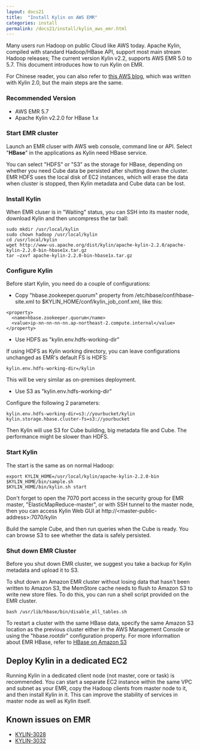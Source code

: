 ```yaml
---
layout: docs21
title:  "Install Kylin on AWS EMR"
categories: install
permalink: /docs21/install/kylin_aws_emr.html
---
```


Many users run Hadoop on public Cloud like AWS today. Apache Kylin, compiled with standard Hadoop/HBase API, support most main stream Hadoop releases; The current version Kylin v2.2, supports AWS EMR 5.0 to 5.7. This document introduces how to run Kylin on EMR.

For Chinese reader, you can also refer to [this AWS blog](https://aws.amazon.com/cn/blogs/china/using-apache-kylin-and-amazon-emr-to-proceed-olap-analysis-on-cloudc/), which was written with Kylin 2.0, but the main steps are the same.

### Recommended Version
* AWS EMR 5.7
* Apache Kylin v2.2.0 for HBase 1.x

### Start EMR cluster

Launch an EMR cluser with AWS web console, command line or API. Select "**HBase**" in the applications as Kylin need HBase service. 

You can select "HDFS" or "S3" as the storage for HBase, depending on whether you need Cube data be persisted after shutting down the cluster. EMR HDFS uses the local disk of EC2 instances, which will erase the data when cluster is stopped, then Kylin metadata and Cube data can be lost.

### Install Kylin

When EMR cluser is in "Waiting" status, you can SSH into its master  node, download Kylin and then uncompress the tar ball:

```
sudo mkdir /usr/local/kylin
sudo chown hadoop /usr/local/kylin
cd /usr/local/kylin
wget http://www-us.apache.org/dist/kylin/apache-kylin-2.2.0/apache-kylin-2.2.0-bin-hbase1x.tar.gz 
tar –zxvf apache-kylin-2.2.0-bin-hbase1x.tar.gz
```

### Configure Kylin

Before start Kylin, you need do a couple of configurations:

- Copy "hbase.zookeeper.quorum" property from /etc/hbase/conf/hbase-site.xml to $KYLIN\_HOME/conf/kylin\_job\_conf.xml, like this:


```
<property>
  <name>hbase.zookeeper.quorum</name>
  <value>ip-nn-nn-nn-nn.ap-northeast-2.compute.internal</value>
</property>
```

- Use HDFS as "kylin.env.hdfs-working-dir"

If using HDFS as Kylin working directory, you can leave configurations unchanged as EMR's default FS is HDFS:

```
kylin.env.hdfs-working-dir=/kylin
```
This will be very similar as on-premises deployment.

- Use S3 as "kylin.env.hdfs-working-dir"

Configure the following 2 parameters:

```
kylin.env.hdfs-working-dir=s3://yourbucket/kylin
kylin.storage.hbase.cluster-fs=s3://yourbucket

```
Then Kylin will use S3 for Cube building, big metadata file and Cube. The performance might be slower than HDFS.

### Start Kylin

The start is the same as on normal Hadoop:

```
export KYLIN_HOME=/usr/local/kylin/apache-kylin-2.2.0-bin
$KYLIN_HOME/bin/sample.sh
$KYLIN_HOME/bin/kylin.sh start
```

Don't forget to open the 7070 port access in the security group for EMR master, "ElasticMapReduce-master", or with SSH tunnel to the master node, then you can access Kylin Web GUI at http://\<master\-public\-address\>:7070/kylin

Build the sample Cube, and then run queries when the Cube is ready. You can browse S3 to see whether the data is safely persisted.

### Shut down EMR Cluster

Before you shut down EMR cluster, we suggest you take a backup for Kylin metadata and upload it to S3.

To shut down an Amazon EMR cluster without losing data that hasn't been written to Amazon S3, the MemStore cache needs to flush to Amazon S3 to write new store files. To do this, you can run a shell script provided on the EMR cluster. 

```
bash /usr/lib/hbase/bin/disable_all_tables.sh
```

To restart a cluster with the same HBase data, specify the same Amazon S3 location as the previous cluster either in the AWS Management Console or using the "hbase.rootdir" configuration property. For more information about EMR HBase, refer to [HBase on Amazon S3](https://docs.aws.amazon.com/emr/latest/ReleaseGuide/emr-hbase-s3.html)

	
## Deploy Kylin in a dedicated EC2 

Running Kylin in a dedicated client node (not master, core or task) is recommended. You can start a separate EC2 instance within the same VPC and subnet as your EMR, copy the Hadoop clients from master node to it, and then install Kylin in it. This can improve the stability of services in master node as well as Kylin itself. 
	
## Known issues on EMR
* [KYLIN-3028](https://issues.apache.org/jira/browse/KYLIN-3028)
* [KYLIN-3032](https://issues.apache.org/jira/browse/KYLIN-3032)
